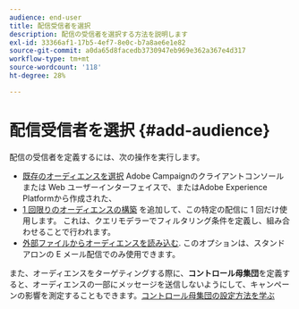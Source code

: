 ```yaml
---
audience: end-user
title: 配信受信者を選択
description: 配信の受信者を選択する方法を説明します
exl-id: 33366af1-17b5-4ef7-8e0c-b7a8ae6e1e82
source-git-commit: a0da65d8facedb3730947eb969e362a367e4d317
workflow-type: tm+mt
source-wordcount: '118'
ht-degree: 28%

---
```


# 配信受信者を選択 {#add-audience}

配信の受信者を定義するには、次の操作を実行します。

* [既存のオーディエンスを選択](add-audience.md) Adobe Campaignのクライアントコンソールまたは Web ユーザーインターフェイスで、またはAdobe Experience Platformから作成された、
* [1 回限りのオーディエンスの構築](one-time-audience.md) を追加して、この特定の配信に 1 回だけ使用します。 これは、クエリモデラーでフィルタリング条件を定義し、組み合わせることで行われます。
* [外部ファイルからオーディエンスを読み込む](file-audience.md). このオプションは、スタンドアロンの E メール配信でのみ使用できます。

また、オーディエンスをターゲティングする際に、**コントロール母集団**&#x200B;を定義すると、オーディエンスの一部にメッセージを送信しないようにして、キャンペーンの影響を測定することもできます。[コントロール母集団の設定方法を学ぶ](control-group.md)

